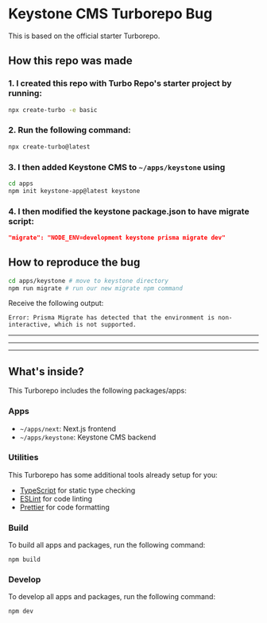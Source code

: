 # Keystone CMS Turborepo Bug

This is based on the official starter Turborepo.

## How this repo was made

### 1. I created this repo with Turbo Repo's starter project by running:

```sh
npx create-turbo -e basic
```

### 2. Run the following command:

```sh
npx create-turbo@latest
```

### 3. I then added Keystone CMS to `~/apps/keystone` using

```sh
cd apps
npm init keystone-app@latest keystone
```

### 4. I then modified the keystone package.json to have migrate script:

```json
"migrate": "NODE_ENV=development keystone prisma migrate dev"
```

## How to reproduce the bug

```sh
cd apps/keystone # move to keystone directory
npm run migrate # run our new migrate npm command
```

Receive the following output:

```
Error: Prisma Migrate has detected that the environment is non-interactive, which is not supported.
```

---

---

---

## What's inside?

This Turborepo includes the following packages/apps:

### Apps

- `~/apps/next`: Next.js frontend
- `~/apps/keystone`: Keystone CMS backend

### Utilities

This Turborepo has some additional tools already setup for you:

- [TypeScript](https://www.typescriptlang.org/) for static type checking
- [ESLint](https://eslint.org/) for code linting
- [Prettier](https://prettier.io) for code formatting

### Build

To build all apps and packages, run the following command:

```
npm build
```

### Develop

To develop all apps and packages, run the following command:

```
npm dev
```
